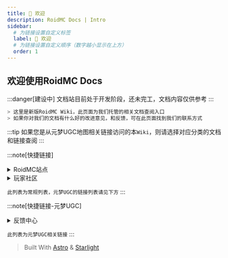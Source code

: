 ```yaml
---
title: 👋 欢迎
description: RoidMC Docs | Intro
sidebar:
  # 为链接设置自定义标签
  label: 👋 欢迎
  # 为链接设置自定义顺序（数字越小显示在上方）
  order: 1
---
```


## 欢迎使用RoidMC Docs

:::danger[建设中]
文档站目前处于开发阶段，还未完工，文档内容仅供参考
:::

```bash title="前言"
> 这里是新版RoidMC Wiki，此页面为我们托管的相关文档查阅入口
> 如果你对我们的文档有什么好的改进意见，和反馈，可在此页面找到我们的联系方式
```

:::tip
如果您是从元梦UGC地图相关链接访问的本`Wiki`，则请选择对应分类的文档和链接查阅
:::

:::note[快捷链接]
<!-- 链接列表1 -->
<details>
<summary>RoidMC站点</summary>

- [RoidMC官网](https://www.roidmc.com)
- [RoidMC用户中心](https://id.roidmc.com)
- [帮助中心](https://support.qq.com/products/351211/)

</details>

<!-- 链接列表2 -->
<details>
<summary>玩家社区</summary>

- [QQ群](https://rmc.ink/social/qq)
- [QQ频道](https://rmc.ink/social/qqchannel)

</details>


`此列表为常规列表，元梦UGC的链接列表请见下方`
:::

:::note[快捷链接-元梦UGC]
<!-- 链接列表1 -->
<details>
<summary>反馈中心</summary>

- [RoidMC官网](https://roidmc.com)
- [RoidMC用户中心](https://id.roidmc.com)
- [帮助中心](https://support.qq.com/products/351211/)

</details>

`此列表为元梦UGC相关链接`
:::

> Built With [Astro](https://astro.build/) & [Starlight](https://github.com/withastro/starlight)
